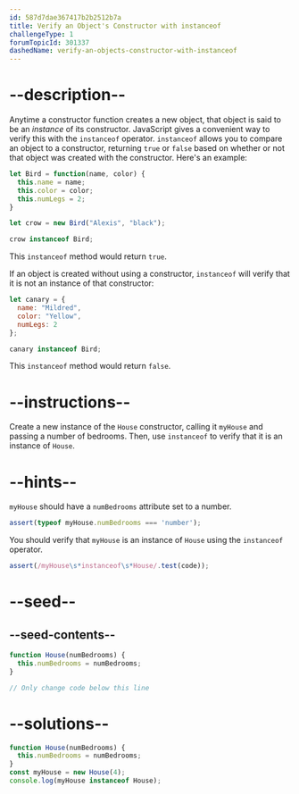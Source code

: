 ```yaml
---
id: 587d7dae367417b2b2512b7a
title: Verify an Object's Constructor with instanceof
challengeType: 1
forumTopicId: 301337
dashedName: verify-an-objects-constructor-with-instanceof
---
```


# --description--

Anytime a constructor function creates a new object, that object is said to be an <dfn>instance</dfn> of its constructor. JavaScript gives a convenient way to verify this with the `instanceof` operator. `instanceof` allows you to compare an object to a constructor, returning `true` or `false` based on whether or not that object was created with the constructor. Here's an example:

```js
let Bird = function(name, color) {
  this.name = name;
  this.color = color;
  this.numLegs = 2;
}

let crow = new Bird("Alexis", "black");

crow instanceof Bird;
```

This `instanceof` method would return `true`.

If an object is created without using a constructor, `instanceof` will verify that it is not an instance of that constructor:

```js
let canary = {
  name: "Mildred",
  color: "Yellow",
  numLegs: 2
};

canary instanceof Bird;
```

This `instanceof` method would return `false`.

# --instructions--

Create a new instance of the `House` constructor, calling it `myHouse` and passing a number of bedrooms. Then, use `instanceof` to verify that it is an instance of `House`.

# --hints--

`myHouse` should have a `numBedrooms` attribute set to a number.

```js
assert(typeof myHouse.numBedrooms === 'number');
```

You should verify that `myHouse` is an instance of `House` using the `instanceof` operator.

```js
assert(/myHouse\s*instanceof\s*House/.test(code));
```

# --seed--

## --seed-contents--

```js
function House(numBedrooms) {
  this.numBedrooms = numBedrooms;
}

// Only change code below this line
```

# --solutions--

```js
function House(numBedrooms) {
  this.numBedrooms = numBedrooms;
}
const myHouse = new House(4);
console.log(myHouse instanceof House);
```
